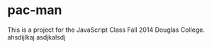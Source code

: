 pac-man
=======
This is a project for the JavaScript Class Fall 2014 Douglas College.
 ahsdijlkaj
  asdjkalsdj

